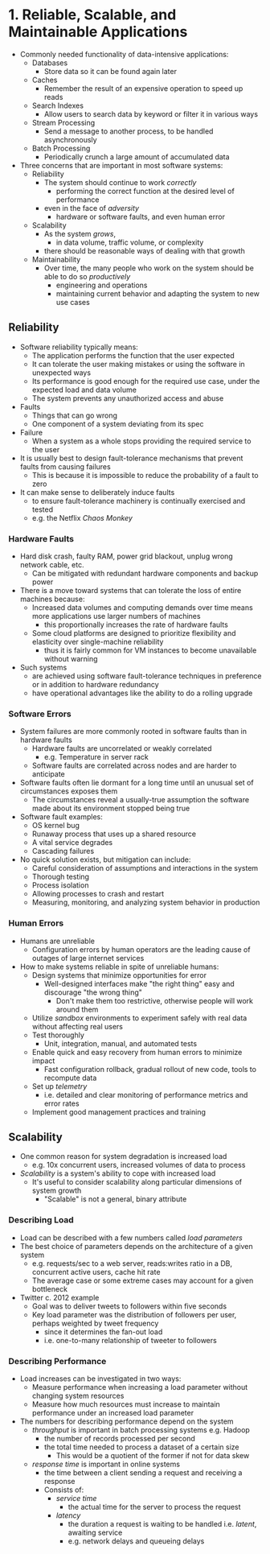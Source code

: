 # 1. Reliable, Scalable, and Maintainable Applications
- Commonly needed functionality of data-intensive applications:
  - Databases
    - Store data so it can be found again later
  - Caches
    - Remember the result of an expensive operation to speed up reads
  - Search Indexes
    - Allow users to search data by keyword or filter it in various ways
  - Stream Processing
    - Send a message to another process, to be handled asynchronously
  - Batch Processing
    - Periodically crunch a large amount of accumulated data
- Three concerns that are important in most software systems:
  - Reliability
    - The system should continue to work _correctly_ 
      - performing the correct function at the desired level of performance 
    - even in the face of _adversity_
      - hardware or software faults, and even human error
  - Scalability
    - As the system _grows_,
      - in data volume, traffic volume, or complexity
    - there should be reasonable ways of dealing with that growth
  - Maintainability
    - Over time, the many people who work on the system should be able to do so _productively_
      - engineering and operations
      - maintaining current behavior and adapting the system to new use cases
## Reliability
- Software reliability typically means:
  - The application performs the function that the user expected
  - It can tolerate the user making mistakes or using the software in unexpected ways
  - Its performance is good enough for the required use case, under the expected load and data volume
  - The system prevents any unauthorized access and abuse
- Faults
  - Things that can go wrong
  - One component of a system deviating from its spec
- Failure
  - When a system as a whole stops providing the required service to the user
- It is usually best to design fault-tolerance mechanisms that prevent faults from causing failures
  - This is because it is impossible to reduce the probability of a fault to zero
- It can make sense to deliberately induce faults 
  - to ensure fault-tolerance machinery is continually exercised and tested
  - e.g. the Netflix _Chaos Monkey_
### Hardware Faults
- Hard disk crash, faulty RAM, power grid blackout, unplug wrong network cable, etc.
  - Can be mitigated with redundant hardware components and backup power
- There is a move toward systems that can tolerate the loss of entire machines because:
  - Increased data volumes and computing demands over time means more applications use larger numbers of machines 
    - this proportionally increases the rate of hardware faults
  - Some cloud platforms are designed to prioritize flexibility and elasticity over single-machine reliability
    - thus it is fairly common for VM instances to become unavailable without warning
- Such systems
  - are achieved using software fault-tolerance techniques in preference or in addition to hardware redundancy
  - have operational advantages like the ability to do a rolling upgrade
### Software Errors
- System failures are more commonly rooted in software faults than in hardware faults
  - Hardware faults are uncorrelated or weakly correlated
    - e.g. Temperature in server rack
  - Software faults are correlated across nodes and are harder to anticipate
- Software faults often lie dormant for a long time until an unusual set of circumstances exposes them
  - The circumstances reveal a usually-true assumption the software made about its environment stopped being true
- Software fault examples:
    - OS kernel bug
    - Runaway process that uses up a shared resource
    - A vital service degrades
    - Cascading failures
- No quick solution exists, but mitigation can include:
  - Careful consideration of assumptions and interactions in the system
  - Thorough testing
  - Process isolation
  - Allowing processes to crash and restart
  - Measuring, monitoring, and analyzing system behavior in production
### Human Errors
- Humans are unreliable
  - Configuration errors by human operators are the leading cause of outages of large internet services
- How to make systems reliable in spite of unreliable humans:
  - Design systems that minimize opportunities for error
    - Well-designed interfaces make "the right thing" easy and discourage "the wrong thing"
      - Don't make them too restrictive, otherwise people will work around them
  - Utilize _sandbox_ environments to experiment safely with real data without affecting real users
  - Test thoroughly
    - Unit, integration, manual, and automated tests
  - Enable quick and easy recovery from human errors to minimize impact
    - Fast configuration rollback, gradual rollout of new code, tools to recompute data
  - Set up _telemetry_
    - i.e. detailed and clear monitoring of performance metrics and error rates
  - Implement good management practices and training
## Scalability
- One common reason for system degradation is increased load
  - e.g. 10x concurrent users, increased volumes of data to process
- _Scalability_ is a system's ability to cope with increased load
  - It's useful to consider scalability along particular dimensions of system growth
    - "Scalable" is not a general, binary attribute
### Describing Load
- Load can be described with a few numbers called _load parameters_
- The best choice of parameters depends on the architecture of a given system
  - e.g. requests/sec to a web server, reads:writes ratio in a DB, concurrent active users, cache hit rate
  - The average case or some extreme cases may account for a given bottleneck
- Twitter c. 2012 example
  - Goal was to deliver tweets to followers within five seconds
  - Key load parameter was the distribution of followers per user, perhaps weighted by tweet frequency
    - since it determines the fan-out load 
    - i.e. one-to-many relationship of tweeter to followers
### Describing Performance
- Load increases can be investigated in two ways:
  - Measure performance when increasing a load parameter without changing system resources
  - Measure how much resources must increase to maintain performance under an increased load parameter
- The numbers for describing performance depend on the system
  - _throughput_ is important in batch processing systems e.g. Hadoop
    - the number of records processed per second
    - the total time needed to process a dataset of a certain size
      - This would be a quotient of the former if not for data skew
  - _response time_ is important in online systems
    - the time between a client sending a request and receiving a response
    - Consists of:
      - _service time_
        - the actual time for the server to process the request
      - _latency_
        - the duration a request is waiting to be handled i.e. _latent_, awaiting service
        - e.g. network delays and queueing delays
